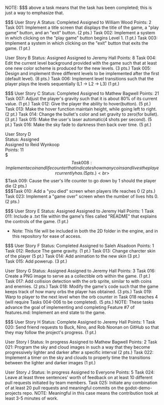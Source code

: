NOTE: $$$ above a task means that the task has been completed; this is just a way to emphasize that.

$$$
User Story A
Status: Completed
Assigned to William Wood
Points: 2
Task 001: Implement a title screen that displays the title of the game, a "play game" button, and an "exit" button. (2 pts.)
Task 002: Implement a system in which clicking on the "play game" button begins Level 1. (1 pt.)
Task 003: Implement a system in which clicking on the "exit" button that exits the game. (1 pt.)

User Story B
Status: Assigned
Assigned to Jeremy Hall
Points: 8
Task 004: Edit the current level background provided with the game such that at least one new color scheme is produced for the new levels. (3 pts.)
Task 005: Design and implement three different levels to be implemented after the first (default level). (8 pts.)
Task 006: Implement level transitions such that the player plays the levels sequentially (L1 -> L2 -> L3) (1 pt.)

$$$
User Story C
Status: Completed
Assigned to Mathew Bagwell
Points: 21
Task 007: Adjust the player's gravity such that it is about 80% of its current value. (1 pt.)
Task 012: Give the player the ability to hover(button). (5 pt.)
Task 013: Make the hover function maintain height, while going left to right. (2 pt.)
Task 014: Change the bullet's color and set gravity to zero(for bullet). (3 pt.)
Task 015: Make the user's laser automatic(4 shots per second). (5 pt.)
Task 016: Make the sky fade to darkness then back over time. (5 pt.)

User Story D<br>
Status: Assigned<br>
Assigned to Reid Wynkoop<br>
Points: 11<br>
$$$ Task 008: Implement a coin and life counter that indicates how many coins and lives the player currently has. (5 pts.)<br> 
$$$Task 009: Cause the user's life counter to go down by 1 should the player die (2 pts.)<br>
$$$Task 010: Add a "you died" screen when players life reaches 0 (2 pts.)<br>
Task 023: Implement a "game over" screen when the number of lives hits 0. (2 pts.)<br>

$$$
User Story E
Status: Assigned
Assigned to Jeremy Hall
Points: 1
Task 011: Include a .txt file within the game's files called "README" that explains the controls of the game. (1 pt.)
  * Note: This file will be included in both the 2D folder in the engine, and in this repository for ease of access.

$$$
User Story F
Status: Completed
Assigned to Saleh Alsadoon
Points: 1
Task 012: Reduce The game gravity. (1 pt.)
Task 013: Change charcter skin of the player (5 pt.)
Task 014: Add animation to the new skin (3 pt.)  
Task 015: Add powerup. (3 pt.)  

User Story G
Status: Assigned
Assigned to Jeremy Hall
Points: 3
Task 016: Create a PNG image to serve as a collectible orb within the game. (1 pt.)
Task 017: Add collision detection with the orb sprite, similar to with coins and enemies. (2 pts.)
Task 018: Modify the game's code such that the game keeps track of how many orbs the player has obtained. (3 pts.)
Task 019: Warp to player to the next level when the orb counter in Task 018 reaches 4 (will require Tasks 004-006 to be completed). (5 pts.)
NOTE: These tasks advance the goal of implementing and completing Feature #7 of features.md: Implement an end state to the game.

$$$
User Story H
Status: Complete
Assigned to Jeremy Hall
Points: 1
Task 020: Send friend requests to Buck, Nino, and Rob Noonan on GitHub so that they may follow the project's progress. (1 pt.)

User Story I
Status: In progress
Assigned to Mathew Bagwell
Points: 2
Task 021: Program the sky and cloud images in such a way that they become progressively lighter and darker after a specific interval (2 pts.)
Task 022: Implement a timer on the sky and clouds to properly time the transitions between the lighter and darker images (1 pt.)

User Story J
Status: In progress
Assigned to Everyone
Points: 5
Task 024: Leave at least three sentences' worth of feedback on at least 10 different pull requests initiated by team members.
Task 025: Initiate any combination of at least 20 pull requests and meaningful commits on the godot-demo-projects repo.
NOTE: Meaningful in this case means the contribution took at least 3-5 minutes of work.
